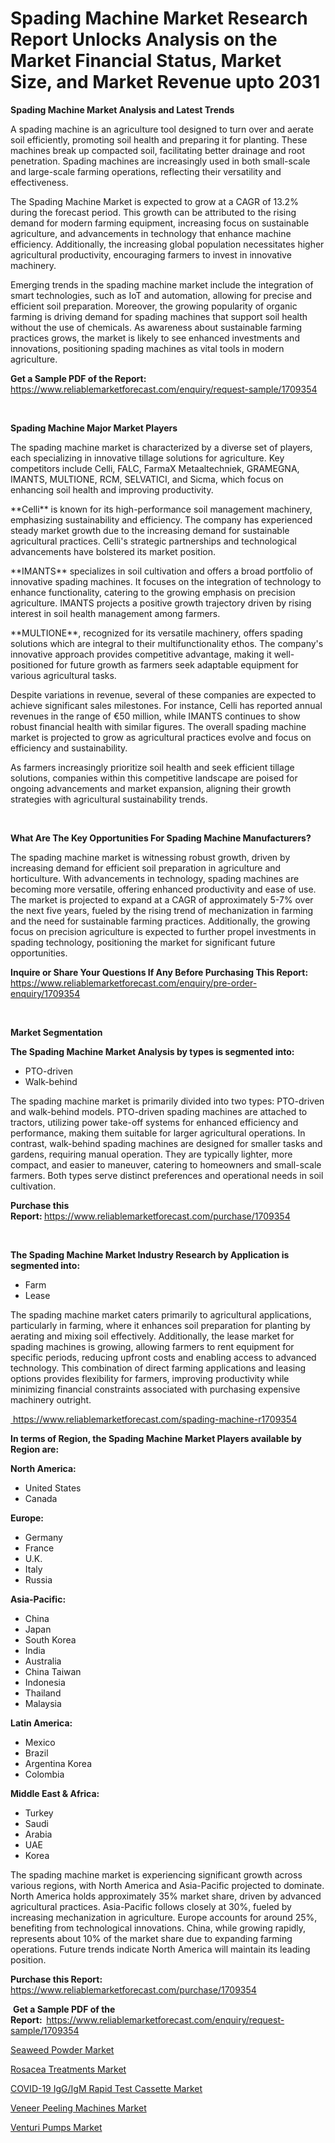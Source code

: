 <p><h1>Spading Machine Market Research Report Unlocks Analysis on the Market Financial Status, Market Size, and Market Revenue upto 2031</h1></p><p><strong>Spading Machine Market Analysis and Latest Trends</strong></p>
<p><p>A spading machine is an agriculture tool designed to turn over and aerate soil efficiently, promoting soil health and preparing it for planting. These machines break up compacted soil, facilitating better drainage and root penetration. Spading machines are increasingly used in both small-scale and large-scale farming operations, reflecting their versatility and effectiveness.</p><p>The Spading Machine Market is expected to grow at a CAGR of 13.2% during the forecast period. This growth can be attributed to the rising demand for modern farming equipment, increasing focus on sustainable agriculture, and advancements in technology that enhance machine efficiency. Additionally, the increasing global population necessitates higher agricultural productivity, encouraging farmers to invest in innovative machinery.</p><p>Emerging trends in the spading machine market include the integration of smart technologies, such as IoT and automation, allowing for precise and efficient soil preparation. Moreover, the growing popularity of organic farming is driving demand for spading machines that support soil health without the use of chemicals. As awareness about sustainable farming practices grows, the market is likely to see enhanced investments and innovations, positioning spading machines as vital tools in modern agriculture.</p></p>
<p><strong>Get a Sample PDF of the Report:&nbsp;</strong> <a href="https://www.reliablemarketforecast.com/enquiry/request-sample/1709354?utm_campaign=1167&utm_medium=2&utm_source=Github&utm_content=ia&utm_term=21102024&utm_id=spading-machine">https://www.reliablemarketforecast.com/enquiry/request-sample/1709354</a></p>
<p>&nbsp;</p>
<p><strong>Spading Machine Major Market Players</strong></p>
<p><p>The spading machine market is characterized by a diverse set of players, each specializing in innovative tillage solutions for agriculture. Key competitors include Celli, FALC, FarmaX Metaaltechniek, GRAMEGNA, IMANTS, MULTIONE, RCM, SELVATICI, and Sicma, which focus on enhancing soil health and improving productivity.</p><p>**Celli** is known for its high-performance soil management machinery, emphasizing sustainability and efficiency. The company has experienced steady market growth due to the increasing demand for sustainable agricultural practices. Celli's strategic partnerships and technological advancements have bolstered its market position.</p><p>**IMANTS** specializes in soil cultivation and offers a broad portfolio of innovative spading machines. It focuses on the integration of technology to enhance functionality, catering to the growing emphasis on precision agriculture. IMANTS projects a positive growth trajectory driven by rising interest in soil health management among farmers.</p><p>**MULTIONE**, recognized for its versatile machinery, offers spading solutions which are integral to their multifunctionality ethos. The company's innovative approach provides competitive advantage, making it well-positioned for future growth as farmers seek adaptable equipment for various agricultural tasks.</p><p>Despite variations in revenue, several of these companies are expected to achieve significant sales milestones. For instance, Celli has reported annual revenues in the range of €50 million, while IMANTS continues to show robust financial health with similar figures. The overall spading machine market is projected to grow as agricultural practices evolve and focus on efficiency and sustainability.</p><p>As farmers increasingly prioritize soil health and seek efficient tillage solutions, companies within this competitive landscape are poised for ongoing advancements and market expansion, aligning their growth strategies with agricultural sustainability trends.</p></p>
<p>&nbsp;</p>
<p><strong>What Are The Key Opportunities For Spading Machine Manufacturers?</strong></p>
<p><p>The spading machine market is witnessing robust growth, driven by increasing demand for efficient soil preparation in agriculture and horticulture. With advancements in technology, spading machines are becoming more versatile, offering enhanced productivity and ease of use. The market is projected to expand at a CAGR of approximately 5-7% over the next five years, fueled by the rising trend of mechanization in farming and the need for sustainable farming practices. Additionally, the growing focus on precision agriculture is expected to further propel investments in spading technology, positioning the market for significant future opportunities.</p></p>
<p><strong>Inquire or Share Your Questions If Any Before Purchasing This Report:</strong> <a href="https://www.reliablemarketforecast.com/enquiry/pre-order-enquiry/1709354?utm_campaign=1167&utm_medium=2&utm_source=Github&utm_content=ia&utm_term=21102024&utm_id=spading-machine">https://www.reliablemarketforecast.com/enquiry/pre-order-enquiry/1709354</a></p>
<p>&nbsp;</p>
<p><strong>Market Segmentation</strong></p>
<p><strong>The Spading Machine Market Analysis by types is segmented into:</strong></p>
<p><ul><li>PTO-driven</li><li>Walk-behind</li></ul></p>
<p><p>The spading machine market is primarily divided into two types: PTO-driven and walk-behind models. PTO-driven spading machines are attached to tractors, utilizing power take-off systems for enhanced efficiency and performance, making them suitable for larger agricultural operations. In contrast, walk-behind spading machines are designed for smaller tasks and gardens, requiring manual operation. They are typically lighter, more compact, and easier to maneuver, catering to homeowners and small-scale farmers. Both types serve distinct preferences and operational needs in soil cultivation.</p></p>
<p><strong>Purchase this Report:&nbsp;</strong><a href="https://www.reliablemarketforecast.com/purchase/1709354?utm_campaign=1167&utm_medium=2&utm_source=Github&utm_content=ia&utm_term=21102024&utm_id=spading-machine">https://www.reliablemarketforecast.com/purchase/1709354</a></p>
<p>&nbsp;</p>
<p><strong>The Spading Machine Market Industry Research by Application is segmented into:</strong></p>
<p><ul><li>Farm</li><li>Lease</li></ul></p>
<p><p>The spading machine market caters primarily to agricultural applications, particularly in farming, where it enhances soil preparation for planting by aerating and mixing soil effectively. Additionally, the lease market for spading machines is growing, allowing farmers to rent equipment for specific periods, reducing upfront costs and enabling access to advanced technology. This combination of direct farming applications and leasing options provides flexibility for farmers, improving productivity while minimizing financial constraints associated with purchasing expensive machinery outright.</p></p>
<p><a href="https://www.reliablemarketforecast.com/spading-machine-r1709354?utm_campaign=1167&utm_medium=2&utm_source=Github&utm_content=ia&utm_term=21102024&utm_id=spading-machine">&nbsp;https://www.reliablemarketforecast.com/spading-machine-r1709354</a></p>
<p><strong>In terms of Region, the Spading Machine Market Players available by Region are:</strong></p>
<p>
    <p> <strong> North America: </strong>
        <ul>
            <li>United States</li>
            <li>Canada</li>
        </ul>
        </p> 
    <p> <strong> Europe: </strong>
        <ul>
            <li>Germany</li>
            <li>France</li>
            <li>U.K.</li>
            <li>Italy</li>
            <li>Russia</li>
        </ul>
        </p> 
    <p> <strong> Asia-Pacific: </strong>
        <ul>
            <li>China</li>
            <li>Japan</li>
            <li>South Korea</li>
            <li>India</li>
            <li>Australia</li>
            <li>China Taiwan</li>
            <li>Indonesia</li>
            <li>Thailand</li>
            <li>Malaysia</li>
        </ul>
        </p> 
    <p> <strong> Latin America: </strong>
        <ul>
            <li>Mexico</li>
            <li>Brazil</li>
            <li>Argentina Korea</li>
            <li>Colombia</li>
        </ul>
        </p> 
    <p> <strong> Middle East & Africa: </strong>
        <ul>
            <li>Turkey</li>
            <li>Saudi</li>
            <li>Arabia</li>
            <li>UAE</li>
            <li>Korea</li>
        </ul>
    </p>
    </p>
<p><p>The spading machine market is experiencing significant growth across various regions, with North America and Asia-Pacific projected to dominate. North America holds approximately 35% market share, driven by advanced agricultural practices. Asia-Pacific follows closely at 30%, fueled by increasing mechanization in agriculture. Europe accounts for around 25%, benefiting from technological innovations. China, while growing rapidly, represents about 10% of the market share due to expanding farming operations. Future trends indicate North America will maintain its leading position.</p></p>
<p><strong>Purchase this Report: </strong><a href="https://www.reliablemarketforecast.com/purchase/1709354?utm_campaign=1167&utm_medium=2&utm_source=Github&utm_content=ia&utm_term=21102024&utm_id=spading-machine">https://www.reliablemarketforecast.com/purchase/1709354</a></p>
<p>&nbsp;<strong>Get a Sample PDF of the Report:&nbsp;&nbsp;</strong><a href="https://www.reliablemarketforecast.com/enquiry/request-sample/1709354?utm_campaign=1167&utm_medium=2&utm_source=Github&utm_content=ia&utm_term=21102024&utm_id=spading-machine">https://www.reliablemarketforecast.com/enquiry/request-sample/1709354</a></p>
<p><strong></strong></p>
<p><p><a href="https://www.linkedin.com/pulse/influencing-factors-seaweed-powder-market-insights-growth-ko5yf?utm_campaign=1167&utm_medium=2&utm_source=Github&utm_content=ia&utm_term=21102024&utm_id=spading-machine">Seaweed Powder Market</a></p><p><a href="https://www.linkedin.com/pulse/rosacea-treatments-market-pulse-71-expansion-blueprint-2024-2031-wf0kc?utm_campaign=1167&utm_medium=2&utm_source=Github&utm_content=ia&utm_term=21102024&utm_id=spading-machine">Rosacea Treatments Market</a></p><p><a href="https://github.com/brunafxh5tru/Market-Research-Report-List-1/blob/main/covid-19-iggigm-rapid-test-cassette-market.md?utm_campaign=1167&utm_medium=2&utm_source=Github&utm_content=ia&utm_term=21102024&utm_id=spading-machine">COVID-19 IgG/IgM Rapid Test Cassette Market</a></p><p><a href="https://issuu.com/reportprime-2/docs/veneer-peeling-machines-market-size_dff12a910bf75f?utm_campaign=1167&utm_medium=2&utm_source=Github&utm_content=ia&utm_term=21102024&utm_id=spading-machine">Veneer Peeling Machines Market</a></p><p><a href="https://issuu.com/reportprime-2/docs/venturi-pumps-market-size-2030.pptx_8e84084dcfbae5?utm_campaign=1167&utm_medium=2&utm_source=Github&utm_content=ia&utm_term=21102024&utm_id=spading-machine">Venturi Pumps Market</a></p></p>
